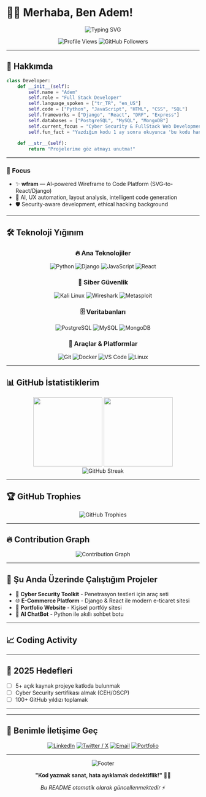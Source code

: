# 👨‍💻 Merhaba, Ben Adem! 

<div align="center">
  <img src="https://readme-typing-svg.herokuapp.com?font=Fira+Code&size=30&duration=3000&pause=1000&color=00D9FF&center=true&vCenter=true&width=800&lines=Full+Stack+Developer;Cyber+Security+Enthusiast;Python+%26+Django+Expert;Full-Stack+Dev;AI-Driven;Projects+Always+Learning+New+Things!" alt="Typing SVG" />
</div>

<p align="center">
  <img src="https://komarev.com/ghpvc/?username=ademcck&color=blueviolet&style=flat-square&label=Profile+Views" alt="Profile Views" />
  <img src="https://img.shields.io/github/followers/ademcck?style=social" alt="GitHub Followers" />
</p>

---

## 🚀 Hakkımda

```python
class Developer:
    def __init__(self):
        self.name = "Adem"
        self.role = "Full Stack Developer"
        self.language_spoken = ["tr_TR", "en_US"]
        self.code = ["Python", "JavaScript", "HTML", "CSS", "SQL"]
        self.frameworks = ["Django", "React", "DRF", "Express"]
        self.databases = ["PostgreSQL", "MySQL", "MongoDB"]
        self.current_focus = "Cyber Security & FullStack Web Development"
        self.fun_fact = "Yazdığım kodu 1 ay sonra okuyunca 'bu kodu hangi psikopat yazmış?' diyorum. Sonra hatırlıyorum... 😅"
    
    def __str__(self):
        return "Projelerime göz atmayı unutma!"

```

---

### 🎯 Focus

- ✨ **wfram** — AI-powered Wireframe to Code Platform (SVG-to-React/Django)
- 🧠 AI, UX automation, layout analysis, intelligent code generation
- 🛡️ Security-aware development, ethical hacking background

---

## 🛠️ Teknoloji Yığınım

<div align="center">

### 🔥 Ana Teknolojiler
![Python](https://img.shields.io/badge/-Python-3776AB?style=for-the-badge&logo=python&logoColor=white)
![Django](https://img.shields.io/badge/-Django-092E20?style=for-the-badge&logo=django&logoColor=white)
![JavaScript](https://img.shields.io/badge/-JavaScript-F7DF1E?style=for-the-badge&logo=javascript&logoColor=black)
![React](https://img.shields.io/badge/-React-61DAFB?style=for-the-badge&logo=react&logoColor=black)

### 🔐 Siber Güvenlik
![Kali Linux](https://img.shields.io/badge/-Kali%20Linux-557C94?style=for-the-badge&logo=kalilinux&logoColor=white)
![Wireshark](https://img.shields.io/badge/-Wireshark-1679A7?style=for-the-badge&logo=wireshark&logoColor=white)
![Metasploit](https://img.shields.io/badge/-Metasploit-ED1C24?style=for-the-badge&logo=metasploit&logoColor=white)

### 🗄️ Veritabanları
![PostgreSQL](https://img.shields.io/badge/-PostgreSQL-336791?style=for-the-badge&logo=postgresql&logoColor=white)
![MySQL](https://img.shields.io/badge/-MySQL-4479A1?style=for-the-badge&logo=mysql&logoColor=white)
![MongoDB](https://img.shields.io/badge/-MongoDB-47A248?style=for-the-badge&logo=mongodb&logoColor=white)

### 🔧 Araçlar & Platformlar
![Git](https://img.shields.io/badge/-Git-F05032?style=for-the-badge&logo=git&logoColor=white)
![Docker](https://img.shields.io/badge/-Docker-2496ED?style=for-the-badge&logo=docker&logoColor=white)
![VS Code](https://img.shields.io/badge/-VS%20Code-007ACC?style=for-the-badge&logo=visual-studio-code&logoColor=white)
![Linux](https://img.shields.io/badge/-Linux-FCC624?style=for-the-badge&logo=linux&logoColor=black)

</div>

---

## 📊 GitHub İstatistiklerim

<div align="center">
  <img height="180em" src="https://github-readme-stats.vercel.app/api?username=ademcck&show_icons=true&theme=tokyonight&include_all_commits=true&count_private=true"/>
  <img height="180em" src="https://github-readme-stats.vercel.app/api/top-langs/?username=ademcck&layout=compact&langs_count=8&theme=tokyonight"/>
</div>

<div align="center">
  <img src="https://github-readme-streak-stats.herokuapp.com/?user=ademcck&theme=tokyonight" alt="GitHub Streak" />
</div>

---

## 🏆 GitHub Trophies
<div align="center">
  <img src="https://github-profile-trophy.vercel.app/?username=ademcck&theme=darkhub&no-frame=true&margin-w=15" alt="GitHub Trophies" />
</div>

---

## 🔥 Contribution Graph
<div align="center">
  <img src="https://github-readme-activity-graph.vercel.app/graph?username=ademcck&theme=tokyo-night" alt="Contribution Graph" />
</div>

---

## 💼 Şu Anda Üzerinde Çalıştığım Projeler

- 🔐 **Cyber Security Toolkit** - Penetrasyon testleri için araç seti
- 🌐 **E-Commerce Platform** - Django & React ile modern e-ticaret sitesi  
- 📱 **Portfolio Website** - Kişisel portföy sitesi
- 🤖 **AI ChatBot** - Python ile akıllı sohbet botu

---

## 📈 Coding Activity

<!--START_SECTION:waka-->
<!--END_SECTION:waka-->

---

## 🎯 2025 Hedefleri

- [ ] 5+ açık kaynak projeye katkıda bulunmak
- [ ] Cyber Security sertifikası almak (CEH/OSCP)
- [ ] 100+ GitHub yıldızı toplamak

---



---

## 🤝 Benimle İletişime Geç

<div align="center">

[![LinkedIn](https://img.shields.io/badge/-LinkedIn-0077B5?style=for-the-badge&logo=linkedin&logoColor=white)](https://linkedin.com/in/ademcck)
[![Twitter / X](https://img.shields.io/badge/-Twitter-1DA1F2?style=for-the-badge&logo=twitter&logoColor=white)](https://x.com/ademcck_)
[![Email](https://img.shields.io/badge/-Email-D14836?style=for-the-badge&logo=gmail&logoColor=white)](mailto:contact@snipcore.com)
[![Portfolio](https://img.shields.io/badge/-Portfolio-000000?style=for-the-badge&logo=vercel&logoColor=white)](https://linkedin.com/in/ademcck)

</div>

---

<div align="center">
  <img src="https://capsule-render.vercel.app/api?type=waving&color=gradient&height=100&section=footer" alt="Footer" />
</div>

<div align="center">
  
**"Kod yazmak sanat, hata ayıklamak dedektiflik!"** 🕵️‍♂️

*Bu README otomatik olarak güncellenmektedir* ⚡

</div>
